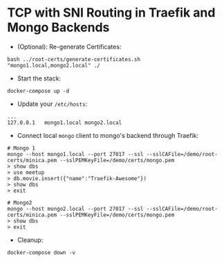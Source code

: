 # TCP with SNI Routing in Traefik and Mongo Backends

* (Optional): Re-generate Certificates:

```shell
bash ../root-certs/generate-certificates.sh "mongo1.local,mongo2.local" ./
```

* Start the stack:

```shell
docker-compose up -d
```

* Update your `/etc/hosts`:

```text
...
127.0.0.1   mongo1.local mongo2.local
```

* Connect local `mongo` client to mongo's backend through Traefik:

```shell
# Mongo 1
mongo --host mongo1.local --port 27017 --ssl --sslCAFile=/demo/root-certs/minica.pem --sslPEMKeyFile=/demo/certs/mongo.pem
> show dbs
> use meetup
> db.movie.insert({"name":"Traefik-Awesome"})
> show dbs
> exit
```

```shell
# Mongo2
mongo --host mongo2.local --port 27017 --ssl --sslCAFile=/demo/root-certs/minica.pem --sslPEMKeyFile=/demo/certs/mongo.pem
> show dbs
> exit
```

* Cleanup:

```shell
docker-compose down -v
```
